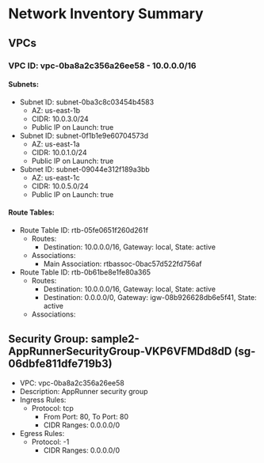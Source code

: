 # Network Inventory Summary
    
## VPCs

### VPC ID: vpc-0ba8a2c356a26ee58 - 10.0.0.0/16
#### Subnets:
- Subnet ID: subnet-0ba3c8c03454b4583
  - AZ: us-east-1b
  - CIDR: 10.0.3.0/24
  - Public IP on Launch: true
- Subnet ID: subnet-0f1b1e9e60704573d
  - AZ: us-east-1a
  - CIDR: 10.0.1.0/24
  - Public IP on Launch: true
- Subnet ID: subnet-09044e312f189a3bb
  - AZ: us-east-1c
  - CIDR: 10.0.5.0/24
  - Public IP on Launch: true

#### Route Tables:
- Route Table ID: rtb-05fe0651f260d261f
  - Routes:
    - Destination: 10.0.0.0/16, Gateway: local, State: active
  - Associations: 
    - Main Association: rtbassoc-0bac57d522fd756af
- Route Table ID: rtb-0b61be8e1fe80a365
  - Routes:
    - Destination: 10.0.0.0/16, Gateway: local, State: active
    - Destination: 0.0.0.0/0, Gateway: igw-08b926628db6e5f41, State: active
  - Associations: 


## Security Group: sample2-AppRunnerSecurityGroup-VKP6VFMDd8dD (sg-06dbfe811dfe719b3)
- VPC: vpc-0ba8a2c356a26ee58
- Description: AppRunner security group
- Ingress Rules: 
  - Protocol: tcp
    - From Port: 80, To Port: 80
    - CIDR Ranges: 0.0.0.0/0
- Egress Rules: 
    - Protocol: -1
      - CIDR Ranges: 0.0.0.0/0

